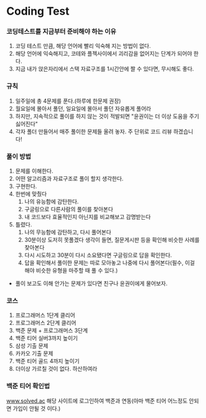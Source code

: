 # Coding Test
### 코딩테스트를 지금부터 준비해야 하는 이유
1. 코딩 테스트 만큼, 해당 언어에 빨리 익숙해 지는 방법이 없다.
1. 해당 언어에 익숙해지고, 코테와 플젝사이에서 괴리감을 없어지는 단계가 되어야 한다.
1. 지금 내가 앉은자리에서 스택 자료구조를 1시간안에 짤 수 있다면, 무시해도 좋다. 

### 규칙
1. 일주일에 총 4문제를 푼다.(하루에 한문제 권장)
1. 월요일에 몰아서 풀던, 일요일에 몰아서 풀던 자유롭게 풀어라
1. 하지만, 지속적으로 풀이를 하지 않는 것이 적발되면 "윤권이는 더 이상 도움을 주기 싫어진다"
1. 각자 폴더 만들어서 매주 풀이한 문제들 올려 놓자. 주 단위로 코드 리뷰 하겠습니다!

### 풀이 방법
1. 문제를 이해한다.
1. 어떤 알고리즘과 자료구조로 풀이 할지 생각한다.
1. 구현한다.
1. 한번에 맞췄다
    1. 나의 유능함에 감탄한다.
    1. 구글링으로 다른사람의 풀이를 찾아본다
    1. 내 코드보다 효율적인지 아닌지를 비교해보고 감명받는다
1. 틀렸다.
    1. 나의 무능함에 감탄하고, 다시 풀어본다
    1. 30분이상 도저히 못풀겠다 생각이 들면, 질문게시판 등을 확인해 비슷한 사례를 찾아본다
    1. 다시 시도하고 30분이 다시 소요됐다면 구글링으로 답을 확인한다.
    1. 답을 확인해서 풀이한 문제는 따로 모아놓고 나중에 다시 풀어본다(필수, 이걸 해야 비슷한 유형을 마주할 때 풀 수 있다.)
* 풀이 보고도 이해 안가는 문제가 있다면 친구나 윤권이에게 물어보자.

### 코스
1. 프로그래머스 1단계 클리어
2. 프로그래머스 2단계 클리어
3. 백준 문제 + 프로그래머스 3단계
4. 백준 티어 실버3까지 높이기
5. 삼성 기출 문제
6. 카카오 기출 문제
7. 백준 티어 골드 4까지 높이기
8. 더이상 가르칠 것이 없다. 하산하여라


### 백준 티어 확인법
www.solved.ac
해당 사이트에 로그인하여 백준과 연동(아마 백준 티어 어느정도 안되면 가입이 안될 것 이다.)

